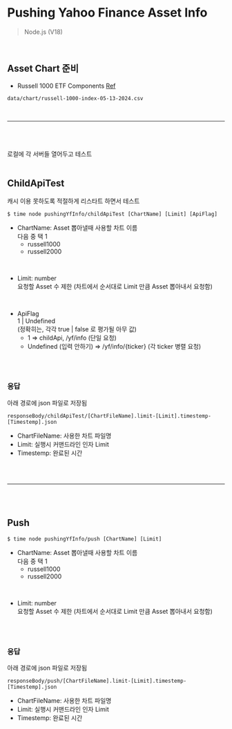 # Pushing Yahoo Finance Asset Info

>Node.js (V18)

<br>

## Asset Chart 준비
- Russell 1000 ETF Components [Ref](https://www.barchart.com/stocks/indices/russell/russell1000?viewName=fundamental&orderBy=marketCap&orderDir=desc#:~:text=screen%20%20flipcharts-,download,-Last%20Updated%3A%2005)
```
data/chart/russell-1000-index-05-13-2024.csv
```
<br>

--- 
<br><br><br> 로컬에 각 서버들 열어두고 테스트 <br><br>

## ChildApiTest

캐시 이용 못하도록 적절하게 리스타트 하면서 테스트
```
$ time node pushingYfInfo/childApiTest [ChartName] [Limit] [ApiFlag]
```
- ChartName: Asset 뽑아낼때 사용할 차트 이름 <br> 다음 중 택 1
  - russell1000
  - russell2000

<br>

- Limit: number <br> 요청할 Asset 수 제한 (차트에서 순서대로 Limit 만큼 Asset 뽑아내서 요청함)

<br>

- ApiFlag <br> 1 | Undefined <br> (정확히는, 각각 true | false 로 평가될 아무 값)
  - 1 => childApi, /yf/info (단일 요청)
  - Undefined (입력 안하기) => /yf/info/{ticker} (각 ticker 병렬 요청)

<br><br>

### 응답
아래 경로에 json 파일로 저장됨
```
responseBody/childApiTest/[ChartFileName].limit-[Limit].timestemp-[Timestemp].json
```
- ChartFileName: 사용한 차트 파일명
- Limit: 실행시 커맨드라인 인자 Limit
- Timestemp: 완료된 시간

<br><br>

---

<br><br>

## Push
```
$ time node pushingYfInfo/push [ChartName] [Limit]
```
- ChartName: Asset 뽑아낼때 사용할 차트 이름 <br> 다음 중 택 1
  - russell1000
  - russell2000

<br>

- Limit: number <br> 요청할 Asset 수 제한 (차트에서 순서대로 Limit 만큼 Asset 뽑아내서 요청함)

<br><br>

### 응답
아래 경로에 json 파일로 저장됨
```
responseBody/push/[ChartFileName].limit-[Limit].timestemp-[Timestemp].json
```
- ChartFileName: 사용한 차트 파일명
- Limit: 실행시 커맨드라인 인자 Limit
- Timestemp: 완료된 시간